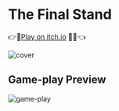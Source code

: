 # The Final Stand

:point_right::european_castle:[Play on itch.io](https://proyd.itch.io/the-final-stand) :guardsman::point_left:

![cover](https://img.itch.zone/aW1nLzE4MTg1ODQ0LnBuZw==/315x250%23c/sWOm7y.png)

## Game-play Preview

![game-play](https://img.itch.zone/aW1hZ2UvMzAzNjE1MS8xODE4NTU3My5naWY=/347x500/Tyi5s%2F.gif)
